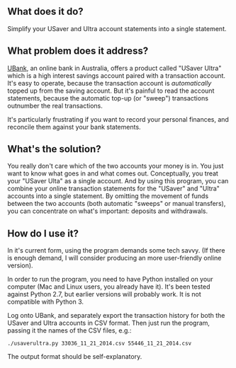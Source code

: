 What does it do?
----------------

Simplify your USaver and Ultra account statements into a single statement.


What problem does it address?
-----------------------------

[UBank](https://www.ubank.com.au), an online bank in Australia, offers
a product called "USaver Ultra" which is a high interest savings account
paired with a transaction account. It's easy to operate, because the
transaction account is *automatically* topped up from the saving account.
But it's painful to read the account statements, because the automatic
top-up (or "sweep") transactions outnumber the real transactions.

It's particularly frustrating if you want to record your personal
finances, and reconcile them against your bank statements.


What's the solution?
--------------------

You really don't care which of the two accounts your money is in. You
just want to know what goes in and what comes out. Conceptually, you
treat your "USaver Ulta" as a single account. And by using this program,
you can combine your online transaction statements for the "USaver" and
"Ultra" accounts into a single statement. By omitting the movement of
funds between the two accounts (both automatic "sweeps" or manual
transfers), you can concentrate on what's important: deposits and
withdrawals.


How do I use it?
----------------

In it's current form, using the program demands some tech savvy.
(If there is enough demand, I will consider producing an more
user-friendly online version).

In order to run the program, you need to have Python installed on your
computer (Mac and Linux users, you already have it). It's been tested
against Python 2.7, but earlier versions will probably work. It is not
compatible with Python 3.

Log onto UBank, and separately export the transaction history for both
the USaver and Ultra accounts in CSV format. Then just run the program,
passing it the names of the CSV files, e.g.:

    ./usaverultra.py 33036_11_21_2014.csv 55446_11_21_2014.csv

The output format should be self-explanatory.

